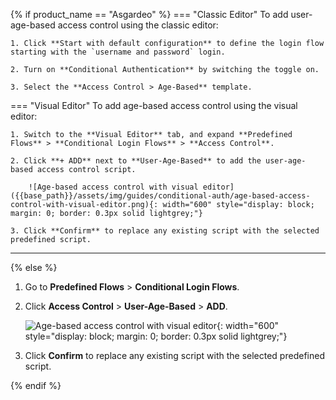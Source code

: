 {% if product_name == "Asgardeo" %}
=== "Classic Editor"
    To add user-age-based access control using the classic editor:

    1. Click **Start with default configuration** to define the login flow starting with the `username and password` login.

    2. Turn on **Conditional Authentication** by switching the toggle on.

    3. Select the **Access Control > Age-Based** template.

=== "Visual Editor"
    To add age-based access control using the visual editor:

    1. Switch to the **Visual Editor** tab, and expand **Predefined Flows** > **Conditional Login Flows** > **Access Control**.

    2. Click **+ ADD** next to **User-Age-Based** to add the user-age-based access control script.

        ![Age-based access control with visual editor]({{base_path}}/assets/img/guides/conditional-auth/age-based-access-control-with-visual-editor.png){: width="600" style="display: block; margin: 0; border: 0.3px solid lightgrey;"}

    3. Click **Confirm** to replace any existing script with the selected predefined script.

---
{% else %}
1. Go to **Predefined Flows** > **Conditional Login Flows**.

2. Click **Access Control** > **User-Age-Based** > **ADD**.

    ![Age-based access control with visual editor]({{base_path}}/assets/img/guides/conditional-auth/age-based-access-control-with-visual-editor.png){: width="600" style="display: block; margin: 0; border: 0.3px solid lightgrey;"}

3. Click **Confirm** to replace any existing script with the selected predefined script.

{% endif %}